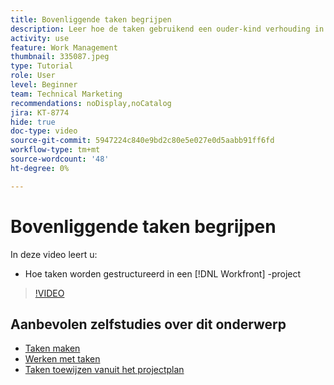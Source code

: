 ```yaml
---
title: Bovenliggende taken begrijpen
description: Leer hoe de taken gebruikend een ouder-kind verhouding in een project van Workfront gestructureerd zijn.
activity: use
feature: Work Management
thumbnail: 335087.jpeg
type: Tutorial
role: User
level: Beginner
team: Technical Marketing
recommendations: noDisplay,noCatalog
jira: KT-8774
hide: true
doc-type: video
source-git-commit: 5947224c840e9bd2c80e5e027e0d5aabb91ff6fd
workflow-type: tm+mt
source-wordcount: '48'
ht-degree: 0%

---
```


# Bovenliggende taken begrijpen

In deze video leert u:

* Hoe taken worden gestructureerd in een [!DNL Workfront] -project

>[!VIDEO](https://video.tv.adobe.com/v/335087/?quality=12&learn=on)

## Aanbevolen zelfstudies over dit onderwerp

* [Taken maken](/help/manage-work/tasks/how-to-create-tasks.md)
* [Werken met taken](/help/manage-work/tasks/work-with-tasks.md)
* [Taken toewijzen vanuit het projectplan](/help/manage-work/tasks/assign-tasks-from-the-project-plan.md)

